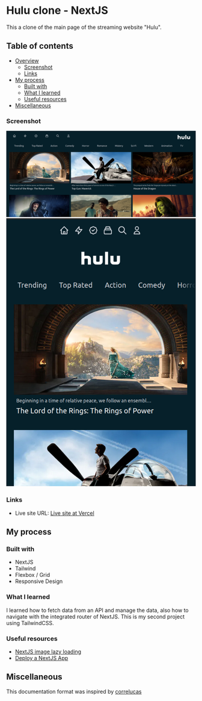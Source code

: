# Hulu clone - NextJS

This a clone of the main page of the streaming website "Hulu".

## Table of contents

- [Overview](#overview)
  - [Screenshot](#screenshot)
  - [Links](#links)
- [My process](#my-process)
  - [Built with](#built-with)
  - [What I learned](#what-i-learned)
  - [Useful resources](#useful-resources)
- [Miscellaneous](#miscellaneous)


### Screenshot

![](./screenshots/screenshot-desktop.png)
![](./screenshots/screenshot-mobile.png)

### Links

- Live site URL: [Live site at Vercel](https://hulu-clone-rkessal.vercel.app/)

## My process

### Built with

- NextJS
- Tailwind
- Flexbox / Grid
- Responsive Design

### What I learned

I learned how to fetch data from an API and manage the data, also how to navigate with the integrated router of NextJS. This is my second project using TailwindCSS.

### Useful resources
- [NextJS image lazy loading](https://nextjs.org/docs/basic-features/image-optimization)
- [Deploy a NextJS App](https://vercel.com/guides/deploying-nextjs-with-vercel)


## Miscellaneous

This documentation format was inspired by [correlucas](https://github.com/correlucas/)
